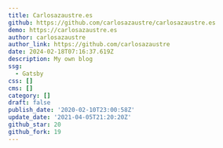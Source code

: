```yaml
---
title: Carlosazaustre.es
github: https://github.com/carlosazaustre/carlosazaustre.es
demo: https://carlosazaustre.es
author: carlosazaustre
author_link: https://github.com/carlosazaustre
date: 2024-02-18T07:16:37.619Z
description: My own blog
ssg:
  - Gatsby
css: []
cms: []
category: []
draft: false
publish_date: '2020-02-10T23:00:58Z'
update_date: '2021-04-05T21:20:20Z'
github_star: 20
github_fork: 19
---
```

